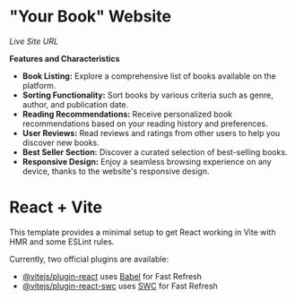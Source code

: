 # "Your Book" Website 

_Live Site URL_

**Features and Characteristics**
- **Book Listing:** Explore a comprehensive list of books available on the platform.
- **Sorting Functionality:** Sort books by various criteria such as genre, author, and publication date.
- **Reading Recommendations:** Receive personalized book recommendations based on your reading history and preferences.
- **User Reviews:** Read reviews and ratings from other users to help you discover new books.
- **Best Seller Section:** Discover a curated selection of best-selling books.
- **Responsive Design:** Enjoy a seamless browsing experience on any device, thanks to the website's responsive design.




# React + Vite

This template provides a minimal setup to get React working in Vite with HMR and some ESLint rules.

Currently, two official plugins are available:

- [@vitejs/plugin-react](https://github.com/vitejs/vite-plugin-react/blob/main/packages/plugin-react/README.md) uses [Babel](https://babeljs.io/) for Fast Refresh
- [@vitejs/plugin-react-swc](https://github.com/vitejs/vite-plugin-react-swc) uses [SWC](https://swc.rs/) for Fast Refresh
